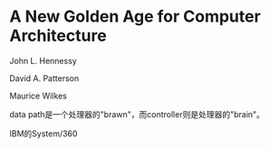 # A New Golden Age for Computer Architecture

John L. Hennessy

David A. Patterson

Maurice Wilkes



data path是一个处理器的"brawn"，而controller则是处理器的"brain"。



IBM的System/360